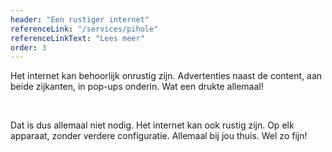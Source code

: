 ```yaml
---
header: "Een rustiger internet"
referenceLink: "/services/pihole"
referenceLinkText: "Lees meer"
order: 3
---
```


Het internet kan behoorlijk onrustig zijn. Advertenties naast de content, aan beide zijkanten, in pop-ups onderin. Wat een drukte allemaal!

<br>

Dat is dus allemaal niet nodig. Het internet kan ook rustig zijn. Op elk apparaat, zonder verdere configuratie. Allemaal bij jou thuis. Wel zo fijn!